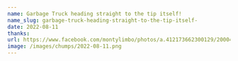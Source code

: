 ```yaml
---
name: Garbage Truck heading straight to the tip itself!
name_slug: garbage-truck-heading-straight-to-the-tip-itself-
date: 2022-08-11
thanks:
url: https://www.facebook.com/montylimbo/photos/a.412173662300129/2000426303474849/
image: /images/chumps/2022-08-11.png
---
```

